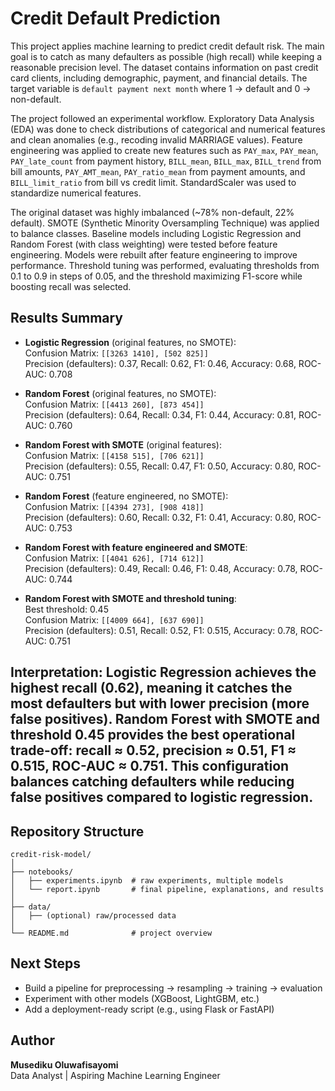 # Credit Default Prediction

This project applies machine learning to predict credit default risk. The main goal is to catch as many defaulters as possible (high recall) while keeping a reasonable precision level. The dataset contains information on past credit card clients, including demographic, payment, and financial details. The target variable is `default payment next month` where 1 → default and 0 → non-default.

The project followed an experimental workflow. Exploratory Data Analysis (EDA) was done to check distributions of categorical and numerical features and clean anomalies (e.g., recoding invalid MARRIAGE values). Feature engineering was applied to create new features such as `PAY_max`, `PAY_mean`, `PAY_late_count` from payment history, `BILL_mean`, `BILL_max`, `BILL_trend` from bill amounts, `PAY_AMT_mean`, `PAY_ratio_mean` from payment amounts, and `BILL_limit_ratio` from bill vs credit limit. StandardScaler was used to standardize numerical features.

The original dataset was highly imbalanced (~78% non-default, 22% default). SMOTE (Synthetic Minority Oversampling Technique) was applied to balance classes. Baseline models including Logistic Regression and Random Forest (with class weighting) were tested before feature engineering. Models were rebuilt after feature engineering to improve performance. Threshold tuning was performed, evaluating thresholds from 0.1 to 0.9 in steps of 0.05, and the threshold maximizing F1-score while boosting recall was selected.

## Results Summary

- **Logistic Regression** (original features, no SMOTE):  
  Confusion Matrix: `[[3263 1410], [502 825]]`  
  Precision (defaulters): 0.37, Recall: 0.62, F1: 0.46, Accuracy: 0.68, ROC-AUC: 0.708  

- **Random Forest** (original features, no SMOTE):  
  Confusion Matrix: `[[4413 260], [873 454]]`  
  Precision (defaulters): 0.64, Recall: 0.34, F1: 0.44, Accuracy: 0.81, ROC-AUC: 0.760  

- **Random Forest with SMOTE** (original features):  
  Confusion Matrix: `[[4158 515], [706 621]]`  
  Precision (defaulters): 0.55, Recall: 0.47, F1: 0.50, Accuracy: 0.80, ROC-AUC: 0.751  

- **Random Forest** (feature engineered, no SMOTE):  
  Confusion Matrix: `[[4394 273], [908 418]]`  
  Precision (defaulters): 0.60, Recall: 0.32, F1: 0.41, Accuracy: 0.80, ROC-AUC: 0.753  

- **Random Forest with feature engineered and SMOTE**:  
  Confusion Matrix: `[[4041 626], [714 612]]`  
  Precision (defaulters): 0.49, Recall: 0.46, F1: 0.48, Accuracy: 0.78, ROC-AUC: 0.744  

- **Random Forest with SMOTE and threshold tuning**:  
  Best threshold: 0.45  
  Confusion Matrix: `[[4009 664], [637 690]]`  
  Precision (defaulters): 0.51, Recall: 0.52, F1: 0.515, Accuracy: 0.78, ROC-AUC: 0.751  

**Interpretation:** Logistic Regression achieves the highest recall (0.62), meaning it catches the most defaulters but with lower precision (more false positives). Random Forest with SMOTE and threshold 0.45 provides the best operational trade-off: recall ≈ 0.52, precision ≈ 0.51, F1 ≈ 0.515, ROC-AUC ≈ 0.751. This configuration balances catching defaulters while reducing false positives compared to logistic regression.
---

## Repository Structure
```text
credit-risk-model/
│
├── notebooks/
│   ├── experiments.ipynb  # raw experiments, multiple models
│   └── report.ipynb       # final pipeline, explanations, and results
│
├── data/
│   ├── (optional) raw/processed data
│
└── README.md              # project overview
```
## Next Steps

- Build a pipeline for preprocessing → resampling → training → evaluation  
- Experiment with other models (XGBoost, LightGBM, etc.)  
- Add a deployment-ready script (e.g., using Flask or FastAPI)  

## Author

**Musediku Oluwafisayomi**  
Data Analyst | Aspiring Machine Learning Engineer
